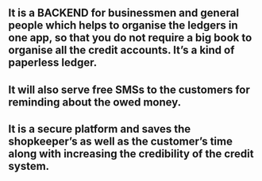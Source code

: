 
## It is a BACKEND for businessmen and general people which helps to organise the ledgers in one app, so that you do not require a big book to organise all the credit accounts. It’s a kind of paperless ledger.
## It will also serve free SMSs to the customers for reminding about the owed money.
## It is a secure platform and saves the shopkeeper’s as well as the customer’s time along with increasing the credibility of the credit system.

